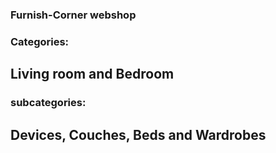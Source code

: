 ### Furnish-Corner webshop
### Categories:
## Living room and Bedroom
### subcategories:
## Devices, Couches, Beds and Wardrobes

